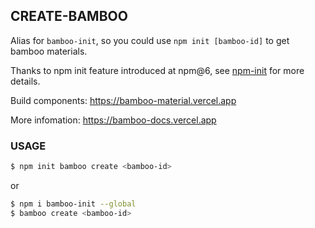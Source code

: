 ## CREATE-BAMBOO

Alias for `bamboo-init`, so you could use `npm init [bamboo-id]` to get bamboo materials.

Thanks to npm init feature introduced at npm@6, see [npm-init](https://docs.npmjs.com/cli/v8/commands/npm-init/) for more details.

Build components: https://bamboo-material.vercel.app

More infomation: https://bamboo-docs.vercel.app

### USAGE

```bash
$ npm init bamboo create <bamboo-id>
```

or

```bash
$ npm i bamboo-init --global
$ bamboo create <bamboo-id>
```
